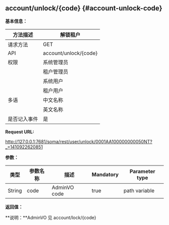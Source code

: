 ## account/unlock/{code} {#account-unlock-code}

**基本信息：**

| 方法描述 | 解锁租户 |
| --- | --- |
| 请求方法 | GET |
| API | account/unlock/{code} |
| 权限 | 系统管理员 | 是 |
|  | 租户管理员 | 否 |
|  | 系统用户 | 是 |
|  | 租户用户 | 否 |
| 多语 | 中文名称 | 解锁租户 |
|  | 英文名称 | **Unlock the tenant** |
| 是否记入事件 | 是 |

**Request URL:**

http://127.0.0.1:7681/soma/rest/user/unlock/0001AA100000000050NT?_=1410922620851

**参数：**

| **类型** | **参数名称** | **描述** | **Mandatory** | **Parameter type** |
| --- | --- | --- | --- | --- |
| String | code | AdminVO code | true | path variable |

**返回值：**

**说明：**AdminVO 见 account/lock/{code}